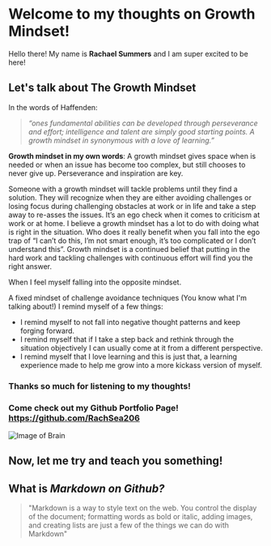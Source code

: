 # Welcome to my thoughts on Growth Mindset!

Hello there! My name is **Rachael Summers** and I am super excited to be here!


## Let's talk about **The Growth Mindset**

In the words of Haffenden:
   >*“ones fundamental abilities can be developed through 
   perseverance and effort; intelligence and talent are simply good starting points. A growth mindset in synonymous with a love of learning.”*
   
**Growth mindset in my own words**: A growth mindset gives space when is needed or when an issue has become too complex, but still chooses to never give up. Perseverance and inspiration are key. 

Someone with a growth mindset will tackle problems until they find a solution. They will recognize when they are either avoiding challenges or losing focus during challenging obstacles at work or in life and take a step away to re-asses the issues. It’s an ego check when it comes to criticism at work or at home. I believe a growth mindset has a lot to do with doing what is right in the situation. Who does it really benefit when you fall into the ego trap of “I can’t do this, I’m not smart enough, it’s too complicated or I don’t understand this”. Growth mindset is a continued  belief that putting in the hard work and tackling challenges with continuous effort will find you the right answer.  

When I feel myself falling into the opposite mindset. 

A fixed mindset of challenge avoidance techniques (You know what I'm talking about!) I remind myself of a few things:  


* I remind myself to not fall into negative thought patterns and keep forging forward. 
* I remind myself that if I take a step back and rethink through the situation objectively I can usually come at it from a different perspective.
* I remind myself that I love learning and this is just that, a learning experience made to help me grow into a more kickass version of myself.

### Thanks so much for listening to my thoughts! 
### Come check out my Github Portfolio Page! https://github.com/RachSea206 


![Image of Brain](https://image.freepik.com/free-vector/cartoon-brain-idea-creative-design_24877-14826.jpg)
 

## Now, let me try and teach you something!

## **What is _Markdown on Github?_** 

>"Markdown is a way to style text on the web. You control the display of the document; formatting words as bold or italic, adding images, and creating lists are just a few of the things we can do with Markdown"
